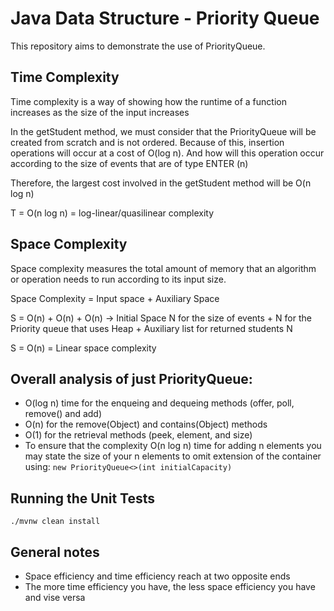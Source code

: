 # Java Data Structure - Priority Queue

This repository aims to demonstrate the use of PriorityQueue.

## Time Complexity

Time complexity is a way of showing how the runtime of a function increases as the size of the input increases

In the getStudent method, we must consider that the PriorityQueue will be created from scratch and is not ordered.
Because of this, insertion operations will occur at a cost of O(log n). And how will this operation occur according to the size of events that are of type ENTER (n)

Therefore, the largest cost involved in the getStudent method will be O(n log n)

T = O(n log n) = log-linear/quasilinear complexity

## Space Complexity

Space complexity measures the total amount of memory that an algorithm or operation needs to run according to its input size.

Space Complexity = Input space + Auxiliary Space

S = O(n) + O(n) + O(n) -> Initial Space N for the size of events + N for the Priority queue that uses Heap + Auxiliary list for returned students N

S = O(n) = Linear space complexity

## Overall analysis of just PriorityQueue:

* O(log n) time for the enqueing and dequeing methods (offer, poll, remove() and add)
* O(n) for the remove(Object) and contains(Object) methods
* O(1) for the retrieval methods (peek, element, and size)
* To ensure that the complexity O(n log n) time for adding n elements you may state the size of your n elements to omit extension of the container using:
  ```new PriorityQueue<>(int initialCapacity)```

## Running the Unit Tests

```./mvnw clean install```

## General notes

* Space efficiency and time efficiency reach at two opposite ends
* The more time efficiency you have, the less space efficiency you have and vise versa